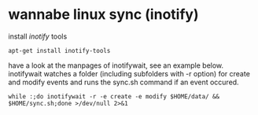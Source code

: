 # wannabe linux sync (inotify)
install _inotify_ tools

    apt-get install inotify-tools

have a look at the manpages of inotifywait, see an example below. inotifywait watches a folder (including subfolders with -r option) for create and modify events and runs the sync.sh command if an event occured.

    while :;do inotifywait -r -e create -e modify $HOME/data/ && $HOME/sync.sh;done >/dev/null 2>&1
